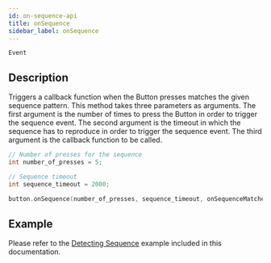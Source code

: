 ```yaml
---
id: on-sequence-api
title: onSequence
sidebar_label: onSequence
---
```


`Event`

## Description

Triggers a callback function when the Button presses matches the given sequence pattern. This method takes three parameters as arguments. The first argument is the number of times to press the Button in order to trigger the sequence event. The second argument is the timeout in which the sequence has to reproduce in order to trigger the sequence event. The third argument is the callback function to be called.

```cpp
// Number of presses for the sequence
int number_of_presses = 5;

// Sequence timeout
int sequence_timeout = 2000;

button.onSequence(number_of_presses, sequence_timeout, onSequenceMatchedCallback);
```

## Example

Please refer to the [Detecting Sequence](on-sequence-example) example included in this documentation.
